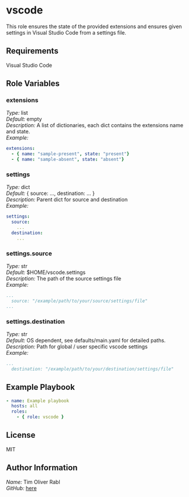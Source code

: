 vscode
=========

This role ensures the state of the provided extensions and ensures given settings in Visual Studio Code from a settings file.

Requirements
------------

Visual Studio Code

Role Variables
--------------

### extensions

*Type:* list  
*Default:* empty  
*Description:* A list of dictionaries, each dict contains the extensions name and state.  
*Example:*  

```yaml
extensions:
  - { name: "sample-present", state: "present"}
  - { name: "sample-absent", state: "absent"}
```

### settings

*Type:* dict  
*Default:* { source: ..., destination: ... }  
*Description:* Parent dict for source and destination  
*Example:*  

```yaml
settings:
  source:
    ...
  destination:
    ...
```

### settings.source

*Type:* str  
*Default:* $HOME/vscode.settings  
*Description:*  The path of the source settings file  
*Example:*  

```yaml
...
  source: "/example/path/to/your/source/settings/file"
...
```

### settings.destination
*Type:* str  
*Default:* OS dependent, see defaults/main.yaml for detailed paths.  
*Description:* Path for global / user specific vscode settings  
*Example:*  

```yaml
...
  destination: "/example/path/to/your/destination/settings/file"
```

Example Playbook
----------------

```yaml
- name: Example playbook
  hosts: all
  roles:
    - { role: vscode }
```

License
-------

MIT

Author Information
------------------

*Name:* Tim Oliver Rabl  
*GitHub:* [here](<https://github.com/timrabl>)
